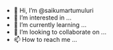- 👋 Hi, I’m @saikumartumuluri
- 👀 I’m interested in ...
- 🌱 I’m currently learning ...
- 💞️ I’m looking to collaborate on ...
- 📫 How to reach me ...

<!---
saikumartumuluri/saikumartumuluri is a ✨ special ✨ repository because its `README.md` (this file) appears on your GitHub profile.
You can click the Preview link to take a look at your changes.
--->
